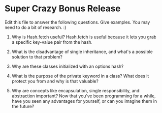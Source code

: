 # Super Crazy Bonus Release

Edit this file to answer the following questions. Give examples. You may need to do a bit of research. :)

1. Why is Hash.fetch useful?
Hash.fetch is useful because it lets you grab a specific key-value pair from the hash.

2. What is the disadvantage of single inheritance, and what's a possible solution to that problem?

3. Why are these classes initialized with an options hash?


4. What is the purpose of the private keyword in a class? What does it protect you from and why is that valuable?

5. Why are concepts like encapsulation, single responsibility, and abstraction important? Now that you've been programming for a while, have you seen any advantages for yourself, or can you imagine them in the future?

